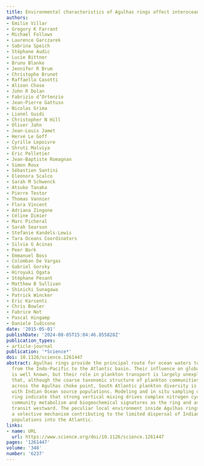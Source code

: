 ```yaml
---
title: Environmental characteristics of Agulhas rings affect interocean plankton transport
authors:
- Emilie Villar
- Gregory K Farrant
- Michael Follows
- Laurence Garczarek
- Sabrina Speich
- Stéphane Audic
- Lucie Bittner
- Bruno Blanke
- Jennifer R Brum
- Christophe Brunet
- Raffaella Casotti
- Alison Chase
- John R Dolan
- Fabrizio d’Ortenzio
- Jean-Pierre Gattuso
- Nicolas Grima
- Lionel Guidi
- Christopher N Hill
- Oliver Jahn
- Jean-Louis Jamet
- Hervé Le Goff
- Cyrille Lepoivre
- Shruti Malviya
- Eric Pelletier
- Jean-Baptiste Romagnan
- Simon Roux
- Sébastien Santini
- Eleonora Scalco
- Sarah M Schwenck
- Atsuko Tanaka
- Pierre Testor
- Thomas Vannier
- Flora Vincent
- Adriana Zingone
- Céline Dimier
- Marc Picheral
- Sarah Searson
- Stefanie Kandels-Lewis
- Tara Oceans Coordinators
- Silvia G Acinas
- Peer Bork
- Emmanuel Boss
- Colomban De Vargas
- Gabriel Gorsky
- Hiroyuki Ogata
- Stéphane Pesant
- Matthew B Sullivan
- Shinichi Sunagawa
- Patrick Wincker
- Eric Karsenti
- Chris Bowler
- Fabrice Not
- Pascal Hingamp
- Daniele Iudicone
date: '2015-05-01'
publishDate: '2024-08-05T15:04:46.855828Z'
publication_types:
- article-journal
publication: '*Science*'
doi: 10.1126/science.1261447
abstract: Agulhas rings provide the principal route for ocean waters to circulate
  from the Indo-Pacific to the Atlantic basin. Their influence on global ocean circulation
  is well known, but their role in plankton transport is largely unexplored. We show
  that, although the coarse taxonomic structure of plankton communities is continuous
  across the Agulhas choke point, South Atlantic plankton diversity is altered compared
  with Indian Ocean source populations. Modeling and in situ sampling of a young Agulhas
  ring indicate that strong vertical mixing drives complex nitrogen cycling, shaping
  community metabolism and biogeochemical signatures as the ring and associated plankton
  transit westward. The peculiar local environment inside Agulhas rings may provide
  a selective mechanism contributing to the limited dispersal of Indian Ocean plankton
  populations into the Atlantic.
links:
- name: URL
  url: https://www.science.org/doi/10.1126/science.1261447
pages: '1261447'
volume: '348'
number: '6237'
---
```

